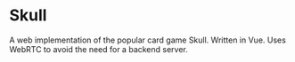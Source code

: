 # Skull

A web implementation of the popular card game Skull. Written in Vue. Uses WebRTC to avoid the need for a backend server.
